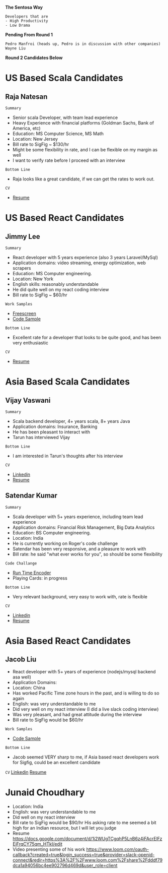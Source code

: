 
**The Sentosa Way**
```
Developers that are
- High Productivity
- Low Drama
```

**Pending From Round 1**
```
Pedro Manfroi (heads up, Pedro is in discussion with other companies)
Wayne Liu
```

**Round 2 Candidates Below**

# US Based Scala Candidates

## Raja Natesan

`Summary`
* Senior scala Developer, with team lead experience
* Heavy Experience with financial platforms (Goldman Sachs, Bank of America, etc)
* Education: MS Computer Science, MS Math
* Location: New Jersey
* Bill rate to SigFig ~ $130/hr
* Might be some flexibility in rate, and I can be flexible on my margin as well
* I want to verify rate before I proceed with an interview

`Bottom Line`
* Raja looks like a great candidate, if we can get the rates to work out.

`CV`
* [Resume](https://github.com/SteveAtSentosa/sigfig-candidates/blob/master/raja-natesan/sentosa-resume-raja-natesan.docx)


# US Based React Candidates

## Jimmy Lee

`Summary`
* React developer with 5 years experience (also 3 years Laravel/MySql)
* Application domains: video streaming, energy optimization, web scrapers
* Education: MS Computer engineering.
* Location: New York
* English skills: reasonably understandable
* He did quite well on my react coding interview
* Bill rate to SigFig ~ $60/hr

`Work Samples`
* [Freescreen]()
* [Code Sample]()

`Bottom Line`
* Excellent rate for a developer that looks to be quite good, and has been very enthusiastic

`CV`
* [Resume](https://github.com/SteveAtSentosa/sigfig-candidates/blob/master/jimmy-lee/sentosa-resume-jimmy-lee.pdf)


# Asia Based Scala Candidates

## Vijay Vaswani

`Summary`
* Scala backend developer, 4+ years scala, 8+ years Java
* Application domains: Insurance, Banking
* He has been pleasant to interact with
* Tarun has interviewed Vijay

`Bottom Line`
* I am interested in Tarun's thoughts after his interview

`CV`
* [Linkedin](https://www.linkedin.com/in/vijay-vaswani-2107/)
* [Resume]()

## Satendar Kumar

`Summary`
* Scala developer with 5+ years experience, including team lead experience
* Application domains: Financial Risk Management, Big Data Analytics
* Education: BS Computer engineering.
* Location: India
* He is currently working on Roger's code challenge
* Satendar has been very responsive, and a pleasure to work with
* Bill rate: he said "what ever works for you", so should be some flexibility

`Code Challange`
* [Run Time Encoder]()
* Playing Cards: in progress

`Bottom Line`
* Very relevant background, very easy to work with, rate is flexible

`CV`
* [Linkedin](https://in.linkedin.com/in/satendrakumar06)
* [Resume]()


# Asia Based React Candidates

## Jacob Liu
* React developer with 5+ years of experience (nodejs/mysql backend asa well)
* Application Domains:
* Location: China
* Has worked Pacific Time zone hours in the past, and is willing to do so again
* English: was very understandable to me
* Did very well on my react interview (I did a live slack coding interview)
* Was very pleasant, and had great attitude during the interview
* Bill rate to SigFig would be $60/hr

`Work Samples`
* [Code Sample](https://github.com/jacob-liu-g/withpulp-upload-form-assessment)

`Bottom Line`
* Jacob seemed VERY sharp to me, if Asia based react developers work for Sigfig, could be an excellent candidate

`CV`
[Linkedin](linkedin.com/in/jacob-liu-g)
[Resume]()

# Junaid Choudhary

* Location: India
* English: was very understandable to me
* Did well on my react interview
* Bill rate to SigFig would be $90/hr
  His asking rate to me seemed a bit high for an Indian resource, but I will let you judge
* Resume
  https://docs.google.com/document/d/1j2WUgTCgqhP5LnB6z4iFAcrElFzEiFrqCY75qm_HTkI/edit
* Video presenting some of his work
  https://www.loom.com/oauth-callback?created=true&login_success=true&provider=slack-openid-connect&redir=https%3A%2F%2Fwww.loom.com%2Fshare%2Fdddf79dca1a94056bc4ee902796d469d&user_role=client




